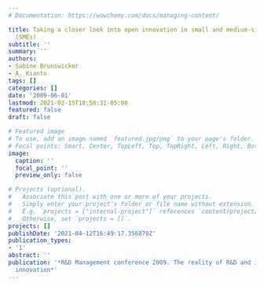 ```yaml
---
# Documentation: https://wowchemy.com/docs/managing-content/

title: Taking a closer look into open innovation in small and medium-sized enterprises
  (SMEs)
subtitle: ''
summary: ''
authors:
- Sabine Brunswicker
- A. Kianto
tags: []
categories: []
date: '2009-06-01'
lastmod: 2021-02-15T18:58:31-05:00
featured: false
draft: false

# Featured image
# To use, add an image named `featured.jpg/png` to your page's folder.
# Focal points: Smart, Center, TopLeft, Top, TopRight, Left, Right, BottomLeft, Bottom, BottomRight.
image:
  caption: ''
  focal_point: ''
  preview_only: false

# Projects (optional).
#   Associate this post with one or more of your projects.
#   Simply enter your project's folder or file name without extension.
#   E.g. `projects = ["internal-project"]` references `content/project/deep-learning/index.md`.
#   Otherwise, set `projects = []`.
projects: []
publishDate: '2021-04-12T16:49:17.356879Z'
publication_types:
- '1'
abstract: ''
publication: '*R&D Management conference 2009. The reality of R&D and its impact on
  innovation*'
---
```

